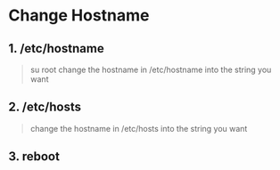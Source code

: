 # Change Hostname

## 1. /etc/hostname

> su root
> change the hostname in /etc/hostname into the string you want

## 2. /etc/hosts

> change the hostname in /etc/hosts into the string you want

## 3. reboot 
